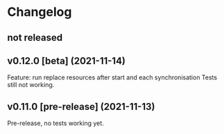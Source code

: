# Changelog

## not released

## v0.12.0 [beta] (2021-11-14)

Feature: run replace resources after start and each synchronisation
Tests still not working.

## v0.11.0 [pre-release] (2021-11-13)

Pre-release, no tests working yet.